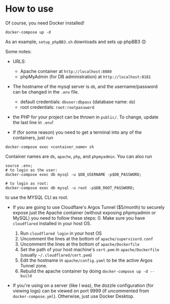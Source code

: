 # How to use 
Of course, you need Docker installed! 

```shell script
docker-compose up -d
```

As an example, `setup_phpBB3.sh` downloads and sets up phpBB3 😊

Some notes: 
- URLS: 
    - Apache container at `http://localhost:8080`
    - phpMyAdmin (for DB administration) at `http://localhost:8181`
    
- The hostname of the mysql server is `db`, and the username/password can be changed in the `.env` file.
    - default credentials: `dbuser:dbpass` (database name: `db`)
    - root credentials: `root:rootpassword`
- the PHP for your project can be thrown in `public/`. To change, update the last line in `.env`!
- If (for some reason) you need to get a terminal into any of the containers, just run 
```shell script
docker-compose exec <container_name> sh
```
Container names are `db`, `apache`, `php`, and `phpmyadmin`. You can also run 
```shell script
source .env; 
# to login as the user:
docker-compose exec db mysql -u $DB_USERNAME -p$DB_PASSWORD;

# to login as root: 
docker-compose exec db mysql -u root -p$DB_ROOT_PASSWORD;
```
to use the MYSQL CLI as root. 

- If you are going to use Cloudflare's Argos Tunnel ($5/month) to securely expose just the Apache container 
(without exposing phpmyadmin or MySQL) you need to follow these steps:
    0. Make sure you have `cloudflared` installed in your host OS.
    1. Run `cloudflared login` in your host OS
    2. Uncomment the lines at the bottom of `apache/supervisord.conf`
    3. Uncomment the lines at the bottom of `apache/Dockerfile`
    4. Set the path of your host machine's `cert.pem` in `apache/Dockerfile` (usually `~/.cloudflared/cert.pem`)
    5. Edit the hostname in `apache/config.yaml` to be the active Argos Tunnel zone. 
    6. Rebuild the apache container by doing `docker-compose up -d --build`

- If you're using on a server (like I was), the dozzle configuration (for viewing logs) can be viewed on port 9999 (if uncommented from `docker-compose.yml`). Otherwise, just use Docker Desktop.
